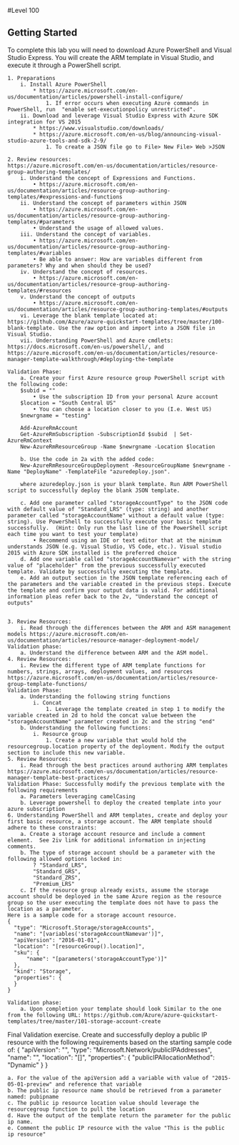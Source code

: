 #Level 100
## Getting Started ##
To complete this lab you will need to download Azure PowerShell and Visual Studio Express. You will create the ARM template in Visual Studio, and execute it through a PowerShell script.

	1. Preparations
		i. Install Azure PowerShell
			* https://azure.microsoft.com/en-us/documentation/articles/powershell-install-configure/
				1. If error occurs when executing Azure commands in PowerShell, run  "enable set-executionpolicy unrestricted". 
		ii. Download and leverage Visual Studio Express with Azure SDK integration for VS 2015
			* https://www.visualstudio.com/downloads/
			* https://azure.microsoft.com/en-us/blog/announcing-visual-studio-azure-tools-and-sdk-2-9/
				1. To create a JSON file go to File> New File> Web >JSON

	2. Review resources:
	https://azure.microsoft.com/en-us/documentation/articles/resource-group-authoring-templates/
		i. Understand the concept of Expressions and Functions. 
			• https://azure.microsoft.com/en-us/documentation/articles/resource-group-authoring-templates/#expressions-and-functions
		ii. Understand the concept of parameters within JSON
			• https://azure.microsoft.com/en-us/documentation/articles/resource-group-authoring-templates/#parameters
			• Understand the usage of allowed values. 
		iii. Understand the concept of variables. 
			• https://azure.microsoft.com/en-us/documentation/articles/resource-group-authoring-templates/#variables
			• Be able to answer: How are variables different from parameters? Why and when should they be used?
		iv. Understand the concept of resources. 
			• https://azure.microsoft.com/en-us/documentation/articles/resource-group-authoring-templates/#resources
		v. Understand the concept of outputs
			• https://azure.microsoft.com/en-us/documentation/articles/resource-group-authoring-templates/#outputs
		vi. Leverage the blank template located at: https://github.com/Azure/azure-quickstart-templates/tree/master/100-blank-template. Use the raw option and import into a JSON file in Visual Studio.
		vii. Understanding PowerShell and Azure cmdlets: https://docs.microsoft.com/en-us/powershell/, and https://azure.microsoft.com/en-us/documentation/articles/resource-manager-template-walkthrough/#deploying-the-template
			
	Validation Phase:
		a. Create your first Azure resource group PowerShell script with the following code:
		$subid = ""
			• Use the subscription ID from your personal Azure account
		$location = "South Central US"
			• You can choose a location closer to you (I.e. West US)
		$newrgname = "testing"
		
		Add-AzureRmAccount
		Get-AzureRmSubscription -SubscriptionId $subid  | Set-AzureRmContext
		New-AzureRmResourceGroup -Name $newrgname -Location $location
		
		b. Use the code in 2a with the added code:
		New-AzureRmResourceGroupDeployment -ResourceGroupName $newrgname -Name "DeployName" -TemplateFile "azuredeploy.json".

		where azuredeploy.json is your blank template. Run ARM PowerShell script to successfully deploy the blank JSON template.
		
		c. Add one parameter called "storageAccountType" to the JSON code with default value of "Standard_LRS" (type: string) and another parameter called "storageAccountName" without a default value (type: string). Use PowerShell to successfully execute your basic template successfully.  (Hint: Only run the last line of the PowerShell script each time you want to test your template)
			• Recommend using an IDE or text editor that at the minimum understands JSON (e.g. Visual Studio, VS Code, etc.). Visual studio 2015 with Azure SDK installed is the preferred choice 
		d. Add one variable called "storageAccountNamevar" with the string value of "placeholder" from the previous successfully executed template. Validate by successfully executing the template. 
		e. Add an output section in the JSON template referencing each of the parameters and the variable created in the previous steps. Execute the template and confirm your output data is valid. For additional information pleas refer back to the 2v, "Understand the concept of outputs"
		
		
	3. Review Resources:
		i. Read through the differences between the ARM and ASM management models https://azure.microsoft.com/en-us/documentation/articles/resource-manager-deployment-model/
	Validation phase: 
		a. Understand the difference between ARM and the ASM model. 
	4. Review Resources:
		i. Review the different type of ARM template functions for numbers, strings, arrays, deployment values, and resources https://azure.microsoft.com/en-us/documentation/articles/resource-group-template-functions/
	Validation Phase: 
		a. Understanding the following string functions
			i. Concat
				1. Leverage the template created in step 1 to modify the variable created in 2d to hold the concat value between the "storageAccountName" parameter created in 2c and the string "end"
		b. Understanding the following functions:
			i. Resource group
				1. Create a new variable that would hold the resourcegroup.location property of the deployment. Modify the output section to include this new variable. 
	5. Review Resources:
		i. Read through the best practices around authoring ARM templates https://azure.microsoft.com/en-us/documentation/articles/resource-manager-template-best-practices/
	Validation Phase: Successfully modify the previous template with the following requirements
		a. Parameters leveraging camelCasing
		b. Leverage powershell to deploy the created template into your azure subscription
	6. Understanding PowerShell and ARM templates, create and deploy your first basic resource, a storage account. The ARM template should adhere to these constraints:
		a. Create a storage account resource and include a comment element.  See 2iv link for additional information in injecting comments.
		b. The type of storage account should be a parameter with the following allowed options locked in:
			? "Standard_LRS",
			"Standard_GRS",
			"Standard_ZRS",
			"Premium_LRS"
		c. If the resource group already exists, assume the storage account should be deployed in the same Azure region as the resource group so the user executing the template does not have to pass the location as a parameter.
	Here is a sample code for a storage account resource.
	{
	  "type": "Microsoft.Storage/storageAccounts",
	  "name": "[variables('storageAccountNamevar')]",
	  "apiVersion": "2016-01-01",
	  "location": "[resourceGroup().location]",
	  "sku": {
		  "name": "[parameters('storageAccountType')]"
	  },
	  "kind": "Storage", 
	  "properties": {
	  }
	}
	
	Validation phase:
		a. Upon completion your template should look Similar to the one from the following URL: https://github.com/Azure/azure-quickstart-templates/tree/master/101-storage-account-create
	
	
Final Validation exercise. 
Create and successfully deploy a public IP resource with the following requirements based on the starting sample code of:
{
      "apiVersion": "",
      "type": "Microsoft.Network/publicIPAddresses",
      "name": "",
      "location": "[]",
      "properties": {
        "publicIPAllocationMethod": "Dynamic"
      }
    }

	a. For the value of the apiVersion add a variable with value of "2015-05-01-preview" and reference that variable 
	b. The public ip resource name should be retrieved from a parameter named: pubipname
	c. The public ip resource location value should leverage the resourcegroup function to pull the location
	d. Have the output of the template return the parameter for the public ip name. 
	e. Comment the public IP resource with the value "This is the public ip resource" 

